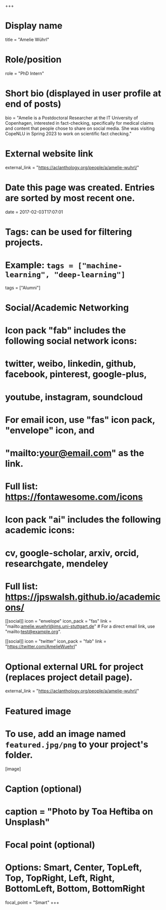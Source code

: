 +++
# Display name
title = "Amelie Wührl"

# Role/position
role = "PhD Intern"

# Short bio (displayed in user profile at end of posts)
bio = "Amelie is a Postdoctoral Researcher at the IT University of Copenhagen, interested in fact-checking, specifically for medical claims and content that people chose to share on social media. She was visiting CopeNLU in Spring 2023 to work on scientific fact checking."

# External website link
external_link = "https://aclanthology.org/people/a/amelie-wuhrl/"

# Date this page was created. Entries are sorted by most recent one.
date = 2017-02-03T17:07:01

# Tags: can be used for filtering projects.
# Example: `tags = ["machine-learning", "deep-learning"]`
tags = ["Alumni"]

# Social/Academic Networking
#
# Icon pack "fab" includes the following social network icons:
#
#   twitter, weibo, linkedin, github, facebook, pinterest, google-plus,
#   youtube, instagram, soundcloud
#
#   For email icon, use "fas" icon pack, "envelope" icon, and
#   "mailto:your@email.com" as the link.
#
#   Full list: https://fontawesome.com/icons
#
# Icon pack "ai" includes the following academic icons:
#
#   cv, google-scholar, arxiv, orcid, researchgate, mendeley
#
#   Full list: https://jpswalsh.github.io/academicons/

[[social]]
icon = "envelope"
icon_pack = "fas"
link = "mailto:amelie.wuehrl@ims.uni-stuttgart.de"  # For a direct email link, use "mailto:test@example.org".

[[social]]
icon = "twitter"
icon_pack = "fab"
link = "https://twitter.com/AmelieWuehrl"


# Optional external URL for project (replaces project detail page).
external_link = "https://aclanthology.org/people/a/amelie-wuhrl/"

# Featured image
# To use, add an image named `featured.jpg/png` to your project's folder. 
[image]
  # Caption (optional)
  # caption = "Photo by Toa Heftiba on Unsplash"

  # Focal point (optional)
  # Options: Smart, Center, TopLeft, Top, TopRight, Left, Right, BottomLeft, Bottom, BottomRight
  focal_point = "Smart"
+++
